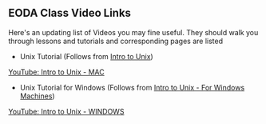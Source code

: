## EODA Class Video Links

Here's an updating list of Videos you may fine useful.  They should walk you through lessons and tutorials and corresponding pages are listed

- Unix Tutorial (Follows from [Intro to Unix](../Pages/intro_to_unix))

[YouTube: Intro to Unix - MAC](https://youtu.be/4evA4BQWY4w)

- Unix Tutorial for Windows (Follows from [Intro to Unix - For Windows Machines](../Pages/intro_to_unix_for_Windows))

[YouTube: Intro to Unix - WINDOWS](https://youtu.be/NuZMbxN2icg)
